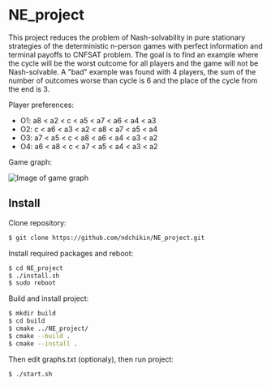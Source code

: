# NE_project
  This project reduces the problem of Nash-solvability in pure stationary strategies of the deterministic n-person games with perfect information and terminal payoffs to CNFSAT problem. The goal is to find an example where the cycle will be the worst outcome for all players and the game will not be Nash-solvable.
  A "bad" example was found with 4 players, the sum of the number of outcomes worse than cycle is 6 and the place of the cycle from the end is 3.

Player preferences:

* O1: a8 < a2 < c < a5 < a7 < a6 < a4 < a3
* O2: c < a6 < a3 < a2 < a8 < a7 < a5 < a4
* O3: a7 < a5 < c < a8 < a6 < a4 < a3 < a2
* O4: a6 < a8 < c < a7 < a5 < a4 < a3 < a2

Game graph:

![Image of game graph](https://github.com/ndchikin/NE_project/blob/master/graph.png)
## Install
Clone repository:
```bash
$ git clone https://github.com/ndchikin/NE_project.git
```
Install required packages and reboot:
```bash
$ cd NE_project
$ ./install.sh
$ sudo reboot
```
Build and install project:
```bash
$ mkdir build
$ cd build
$ cmake ../NE_project/
$ cmake --build .
$ cmake --install .
```
Then edit graphs.txt (optionaly), then run project:
```bash
$ ./start.sh
```
